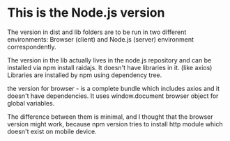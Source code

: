 # This is the Node.js version

The version in dist and lib folders are to be run in two different environments: Browser (client) and Node.js (server) environment correspondently.

The version in the lib actually lives in the node.js repository and can be installed via npm install raidajs. It doesn't have libraries in it.  (like axios) Libraries are installed by npm using dependency tree.

the version for browser - is a complete bundle which includes axios and it doesn't have dependencies. It uses window.document browser object for global variables.

The difference between them is minimal, and I thought that the browser version might work, because npm version tries to install http module which doesn't exist on mobile device. 
